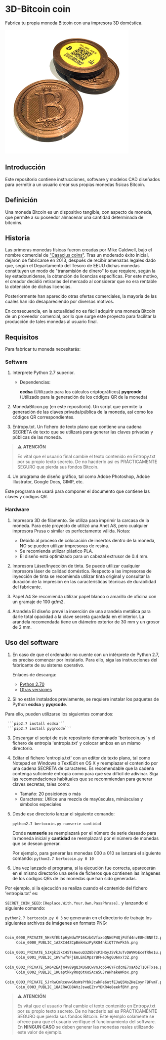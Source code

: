# 3D-Bitcoin coin
Fabrica tu propia moneda Bitcoin con una impresora 3D doméstica.
<p align="left">
  <img src="./imagenes/albercoin_01.png">
</p>

## Introducción
Este repositorio contiene instrucciones, software y modelos CAD diseñados para permitir a un usuario crear sus propias monedas físicas Bitcoin.

## Definición
Una moneda Bitcoin es un dispositivo tangible, con aspecto de moneda, que permite a su poseedor almacenar una cantidad determinada de bitcoins.

## Historia
Las primeras monedas físicas fueron creadas por Mike Caldwell, bajo el nombre comercial de ["Casacius coins"](https://en.bitcoin.it/wiki/Casascius_physical_bitcoins). Tras un moderado éxito inicial, dejaron de fabricarse en 2013, después de recibir amenazas legales dado que, según el Departamento del Tesoro de EEUU dichas monedas constituyen un modo de "transmisión de dinero" lo que requiere, según la ley estadounidense, la obtención de licencias específicas. Por este motivo, el creador decidió retirarlas del mercado al considerar que no era rentable la obtención de dichas licencias.

Posteriormente han aparecido otras ofertas comerciales, la mayoría de las cuales han ido desapareciendo por diversos motivos.

En consecuencia, en la actualidad no es fácil adquirir una moneda Bitcoin de un proveedor comercial, por lo que surge este proyecto para facilitar la producción de tales monedas al usuario final.

## Requisitos
Para fabricar tu moneda necesitarás:

### Software
1. Intérprete Python 2.7 superior. 
   - Dependencias: 

     **ecdsa** (Utilizado para los cálculos criptográficos)
     **pyqrcode** (Utilizado para la generación de los códigos QR de la moneda)


2. MonedaBitcon.py (en este repositorio). Un script que permite la generación de las claves privada/pública de la moneda, así como los códigos QR correspondientes.
3. Entropy.txt. Un fichero de texto plano que contiene una cadena SECRETA de texto que se utilizará para generar las claves privadas y públicas de las moneda.


> :warning: **ATENCIÓN**
>
> Es vital que el usuario final cambie el texto contenido en Entropy.txt por su propio texto secreto.
> De no hacderlo así es PRÁCTICAMENTE SEGURO que pierda sus fondos Bitcoin.

4. Un programa de diseño gráfico, tal como Adobe Photoshop, Adobe Illustrator, Google Docs, GIMP, etc.

Este programa se usará para componer el documento que contiene las claves y códigos QR.

### Hardware
1. Impresora 3D de filamento. 
Se utiliza para imprimir la carcasa de la moneda. 
Para este proyecto de utilizó una Anet A8, pero cualquier impresora Prusa o similar es perfectamente válida.
Notas: 
   - Debido al proceso de colocación de insertos dentro de la moneda, NO se pueden utilizar impresoras de resina.
   - Se recomienda utilizar plástico PLA.
   - El diseño está optimizado para un cabezal extrusor de 0.4 mm.

2. Impresora Láser/Inyección de tinta.
Se puede utilizar cualquier impresora láser de calidad doméstica. Respecto a las impresoras de inyección de tinta se recomienda utilizar tinta original y consultar la duración de la impresión en las características técnicas de durabilidad del fabricante.
3. Papel A4
Se recomienda utilizar papel blanco o amarillo de oficina con un gramaje de 100 gr/m2.
4. Arandela
El diseño prevé la inserción de una arandela metálica para darle total opacidad a la clave secreta guardada en el interior.
La arandela recomendada tiene un diámetro exterior de 30 mm y un grosor de 2 mm.

## Uso del software

1. En caso de que el ordenador no cuente con un intérprete de Python 2.7, es preciso comenzar por instalarlo.
Para ello, siga las instrucciones del fabricante de su sistema operativo.

    Enlaces de descarga: 
    
    - [Python 2.70](https://www.python.org/downloads/release/python-270/)
    - [Otras versiones](https://www.python.org/downloads/)

2. Si no están instalados previamente, se requiere instalar los paquetes de Python **ecdsa** y **pyqrcode**. 

Para ello, pueden utilizarse los siguientes comandos:

     ```pip2.7 install ecdsa```
     ```pip2.7 install pyqrcode```

3. Descargar el script de este repositorio denominado 'bertocoin.py' y el fichero de entropia 'entropia.txt' y colocar ambos en un mismo directorio.


5. Editar el fichero 'entropia.txt' con un editor de texto plano, tal como Notepad en Windows o TextEdit en OS X y reemplazar el contenido por una cadena SECRETA de caracteres.
Es recomendable que la cadena contenga suficiente entropía como para que sea difícil de adivinar.
Siga las recomendaciones habituales que se recommiendan para generar claves secretas, tales como:
   - Tamaño: 20 posiciones o más
   - Caracteres: Utilice una mezcla de mayúsculas, minúsculas y símbolos especiales
   
5. Desde ese directorio lanzar el siguiente comando:

     ```python2.7 bertocoin.py numserie cantidad```
     
     Donde __numserie__ se reemplazará por el número de serie deseado para la moneda inicial y __cantidad__ se reemplazará por el número de monedas que se desean generar.
     
     Por ejemplo, para generar las monedas 000 a 010 se lanzará el siguiente comando:
     ```python2.7 bertocoin.py 0 10```
       
6. Una vez lanzado el programa, si la ejecución fue correcta, aparecerán en el mismo directorio una serie de ficheros que contienen las imágenes de los códigos QRs de las monedas que han sido generadas.

Por ejemplo, si la ejecución se realiza cuando el contenido del fichero 'entropia.txt' es:

```SECRET_COIN_SEED:[Replace.With.Your.Own.PassPhrase].```
y lanzando el siguiente comando:

```python2.7 bertocoin.py 0 3```
se generarán en el directorio de trabajo los siguientes archivos de imágenes en formato PNG:

```
     Coin_0000_PRIVATE_5HrRfEb1p6yNdwTP16KzbGVfxxoQNWdP4QjPdfd4nvE8HdBNEf2.png
     Coin_0000_PUBLIC_1AZXC44ZCpBmkHazPyRK84hkiQT7VePk5h.png
     Coin_0001_PRIVATE_5JXgki5kC45TsAwouQ3Z8b7xPZHGyJSVkJuTvDWVWoEceTRhe1u.png
     Coin_0001_PUBLIC_1HVhwf9FjE8LEmiMpzrBFHeJGgGU6nx73Z.png
     Coin_0002_PRIVATE_5K642EAjm4v89gQ3KUGQCwVnJcp54GYFcdcmE7xaAb2T1QFTxse.png
     Coin_0002_PUBLIC_1KUaptkkyRUq6tKo5Ace5UJrWHhakeWRox.png
     Coin_0003_PRIVATE_5JrRwCmRcevwGhsWsPYbkJcwkFe6utfEJaQ5NsZHeEoynFBFvmT.png
     Coin_0003_PUBLIC_18AERACD8AVzJsweEZrvYDKR4e8eekfBhY.png
```


> :warning: **ATENCIÓN**
>
> Es vital que el usuario final cambie el texto contenido en Entropy.txt por su propio texto secreto.
> De no hacderlo así es PRÁCTICAMENTE SEGURO que pierda sus fondos Bitcoin.
> Este ejemplo solamente se ofrece para que el usuario verifique el funcionamiento del software.
> En **NINGUN CASO** se deben generar las monedas reales utilizando este valor de ejemplo.








